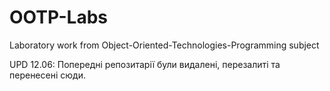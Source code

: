 # OOTP-Labs
Laboratory work from Object-Oriented-Technologies-Programming subject

UPD 12.06: Попередні репозитарії були видалені, перезалиті та перенесені сюди.
